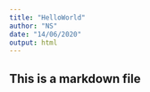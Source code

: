 ```yaml
---
title: "HelloWorld"
author: "NS"
date: "14/06/2020"
output: html
---
```

## This is a markdown file
